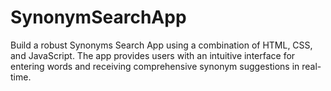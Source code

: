 # SynonymSearchApp
 Build a robust Synonyms Search App using a combination of HTML, CSS, and JavaScript. 
The app provides users with an intuitive interface for entering words and receiving comprehensive synonym suggestions 
in real-time.
